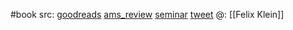 #book 
src: [goodreads](https://www.goodreads.com/book/show/264586.Indra_s_Pearls) [ams_review](https://www.ams.org/notices/200301/rev-marden.pdf) [seminar](https://chngr.github.io/F2020.html) [tweet](https://twitter.com/XinYaanZyoy/status/1476580188628525060?s=20) 
@: [[Felix Klein]]

